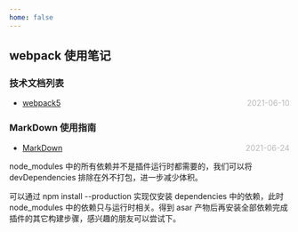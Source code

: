 ```yaml
---
home: false
---
```


## webpack 使用笔记

### 技术文档列表

- [webpack5](./vue/vuex) <span style="color:#bbb; float:right">2021-06-10</span>

### MarkDown 使用指南

- [MarkDown](../blog-daily/use-markdown) <span style="color:#bbb; float:right">2021-06-24</span>

node_modules 中的所有依赖并不是插件运行时都需要的，我们可以将 devDependencies 排除在外不打包，进一步减少体积。

可以通过 npm install --production 实现仅安装 dependencies 中的依赖，此时 node_modules 中的依赖只与运行时相关。得到 asar 产物后再安装全部依赖完成插件的其它构建步骤，感兴趣的朋友可以尝试下。
